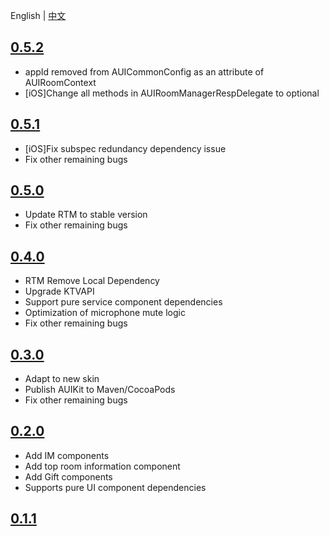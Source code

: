 
English | [中文](CHANGELOG.zh.md)

## [0.5.2](https://github.com/AgoraIO-Community/AUIKit/releases/tag/0.5.2)
- appId removed from AUICommonConfig as an attribute of AUIRoomContext
- [iOS]Change all methods in AUIRoomManagerRespDelegate to optional

## [0.5.1](https://github.com/AgoraIO-Community/AUIKit/releases/tag/0.5.1)
- [iOS]Fix subspec redundancy dependency issue
- Fix other remaining bugs

## [0.5.0](https://github.com/AgoraIO-Community/AUIKit/releases/tag/0.5.0)
- Update RTM to stable version
- Fix other remaining bugs

## [0.4.0](https://github.com/AgoraIO-Community/AUIKit/releases/tag/0.4.0)
- RTM Remove Local Dependency
- Upgrade KTVAPI
- Support pure service component dependencies
- Optimization of microphone mute logic
- Fix other remaining bugs

## [0.3.0](https://github.com/AgoraIO-Community/AUIKit/releases/tag/karaoke-0.3.0)
- Adapt to new skin
- Publish AUIKit to Maven/CocoaPods
- Fix other remaining bugs

## [0.2.0](https://github.com/AgoraIO-Community/AUIKit/releases/tag/0.2.0)

- Add IM components
- Add top room information component
- Add Gift components
- Supports pure UI component dependencies

## [0.1.1](https://github.com/AgoraIO-Community/AUIKit/releases/tag/karaoke_0.1.1)


